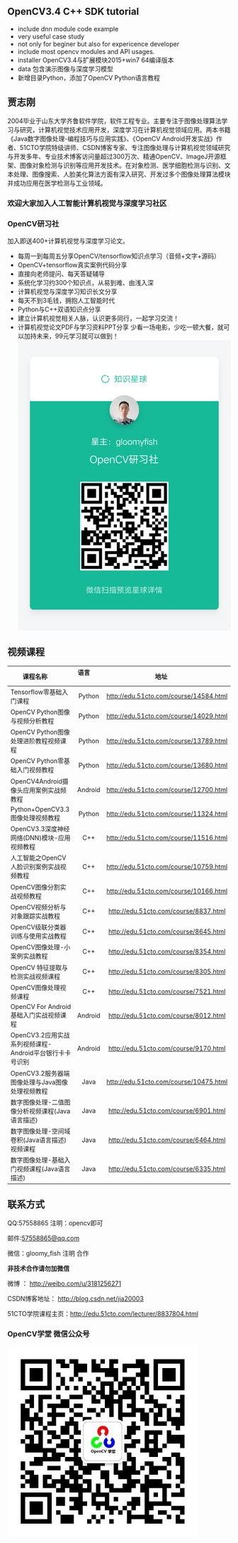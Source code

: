 ## OpenCV3.4 C++ SDK tutorial
- include dnn module code example
- very useful case study
- not only for beginer but also for expericence developer
- include most opencv modules and API usages.
- installer OpenCV3.4与扩展模块2015+win7 64编译版本
- data 包含演示图像与深度学习模型
- 新增目录Python，添加了OpenCV Python语言教程

## 贾志刚
2004毕业于山东大学齐鲁软件学院，软件工程专业。主要专注于图像处理算法学习与研究，计算机视觉技术应用开发，深度学习在计算机视觉领域应用。两本书籍《Java数字图像处理-编程技巧与应用实践》、《OpenCV  Android开发实战》作者、51CTO学院特级讲师、CSDN博客专家、专注图像处理与计算机视觉领域研究与开发多年、专业技术博客访问量超过300万次、精通OpenCV、ImageJ开源框架、图像对象检测与识别等应用开发技术。在对象检测、医学细胞检测与识别、文本处理、图像搜索、人脸美化算法方面有深入研究、开发过多个图像处理算法模块并成功应用在医学检测与工业领域。


### 欢迎大家加入人工智能计算机视觉与深度学习社区
### OpenCV研习社
加入即送400+计算机视觉与深度学习论文。
- 每周一到每周五分享OpenCV/tensorflow知识点学习（音频+文字+源码）
- OpenCV+tensorflow真实案例代码分享
- 直接向老师提问、每天答疑辅导
- 系统化学习约300个知识点，从易到难、由浅入深
- 计算机视觉与深度学习知识长文分享
- 每天不到3毛钱，拥抱人工智能时代
- Python与C++双语知识点分享
- 建立计算机视觉相关人脉，认识更多同行，一起学习交流！
- 计算机视觉论文PDF与学习资料PPT分享
少看一场电影，少吃一顿大餐，就可以加持未来，99元学习就可以做到！
![](OpenCVRD.png)


## 视频课程

| 课程名称        | 语言          | 地址         |
| ------------- |:-------------:| :-------------:|
| Tensorflow零基础入门课程| Python| http://edu.51cto.com/course/14584.html |
| OpenCV Python图像与视频分析教程| Python| http://edu.51cto.com/course/14029.html |
| OpenCV Python图像处理进阶教程视频课程| Python| http://edu.51cto.com/course/13789.html |
| OpenCV Python零基础入门视频教程| Python| http://edu.51cto.com/course/13680.html |
| OpenCV4Android摄像头应用案例实战频教程| Android| http://edu.51cto.com/course/12700.html |
| Python+OpenCV3.3图像处理视频教程| Python| http://edu.51cto.com/course/11324.html |
| OpenCV3.3深度神经网络(DNN)模块-应用视频教程| C++| http://edu.51cto.com/course/11516.html |
| 人工智能之OpenCV人脸识别案例实战视频教程| C++| http://edu.51cto.com/course/10759.html |
| OpenCV图像分割实战视频教程|C++| http://edu.51cto.com/course/10166.html |
| OpenCV视频分析与对象跟踪实战教程|C++| http://edu.51cto.com/course/8837.html |
| OpenCV级联分类器训练与使用实战教程|C++| http://edu.51cto.com/course/8645.html |
| OpenCV图像处理-小案例实战教程|C++| http://edu.51cto.com/course/8354.html |
| OpenCV 特征提取与检测实战视频课程|C++| http://edu.51cto.com/course/8305.html |
| OpenCV图像处理视频课程|C++| http://edu.51cto.com/course/7521.html |
| OpenCV For Android基础入门实战视频课程|Android | http://edu.51cto.com/course/8012.html |
| OpenCV3.2应用实战系列视频课程-Android平台银行卡卡号识别|Android| http://edu.51cto.com/course/9170.html |
| OpenCV3.2服务器端图像处理与Java图像处理视频教程|Java| http://edu.51cto.com/course/10475.html |
| 数字图像处理-二值图像分析视频课程(Java语言描述)|Java| http://edu.51cto.com/course/6901.html |
| 数字图像处理-空间域卷积(Java语言描述)视频课程|Java| http://edu.51cto.com/course/6464.html |
| 数字图像处理-基础入门视频课程(Java语言描述)|Java| http://edu.51cto.com/course/6335.html |

## 联系方式
QQ:57558865 注明：opencv即可

邮件:57558865@qq.com

微信：gloomy_fish 注明 合作

<b>非技术合作请勿加微信</b>

微博 ： http://weibo.com/u/3181256271

CSDN博客地址： http://blog.csdn.net/jia20003

51CTO学院课程主页：http://edu.51cto.com/lecturer/8837804.html 

### OpenCV学堂 微信公众号
![](CVSCHOOL.jpg)




